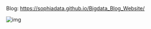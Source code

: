 Blog: https://sophiadata.github.io/Bigdata_Blog_Website/

![img](https://user-images.githubusercontent.com/34996528/202855293-c3a35d5b-242b-4e26-848f-a88741cd3afc.png)
